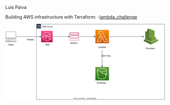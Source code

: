 Luis Paiva 

Building AWS infrastructure with Terraform:
-[lambda_challenge](lambda_challenge)

![chalenge_lambda_diagram](./images\challenge_lambda.svg)